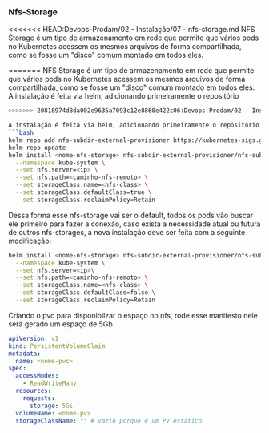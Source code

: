 ### Nfs-Storage
<<<<<<< HEAD:Devops-Prodam/02 - Instalação/07 - nfs-storage.md
NFS Storage é um tipo de armazenamento em rede que permite que vários pods no Kubernetes acessem os mesmos arquivos de forma compartilhada, como se fosse um "disco" comum montado em todos eles.

=======
NFS Storage é um tipo de armazenamento em rede que permite que vários pods no Kubernetes acessem os mesmos arquivos de forma compartilhada, como se fosse um "disco" comum montado em todos eles. 
A instalação é feita via helm, adicionando primeiramente o repositório
```bash
>>>>>>> 20818974d8da002e9636a7093c12e8860e422c06:Devops-Prodam/02 - Instalação/07 - nfs-storageREVISAR.md

A instalação é feita via helm, adicionando primeiramente o repositório:
```bash
helm repo add nfs-subdir-external-provisioner https://kubernetes-sigs.github.io/nfs-subdir-external-provisioner/
helm repo update
helm install <nome-nfs-storage> nfs-subdir-external-provisioner/nfs-subdir-external-provisioner \
  --namespace kube-system \
  --set nfs.server=<ip> \
  --set nfs.path=<caminho-nfs-remoto> \
  --set storageClass.name=<nfs-class> \
  --set storageClass.defaultClass=true \
  --set storageClass.reclaimPolicy=Retain
```

Dessa forma esse nfs-storage vai ser o default, todos os pods vão buscar ele primeiro para fazer a conexão, caso exista a necessidade atual ou futura de outros nfs-storages, a nova instalação deve ser feita com a seguinte modificação:

```bash
helm install <nome-nfs-storage> nfs-subdir-external-provisioner/nfs-subdir-external-provisioner \
  --namespace kube-system \
  --set nfs.server=<ip>\
  --set nfs.path=<caminho-nfs-remoto> \
  --set storageClass.name=<nfs-class> \
  --set storageClass.defaultClass=false \
  --set storageClass.reclaimPolicy=Retain
```

Criando o pvc para disponibilzar o espaço no nfs, rode esse manifesto nele será gerado um espaço de 5Gb

```yaml
apiVersion: v1
kind: PersistentVolumeClaim
metadata:
  name: <nome-pvc>
spec:
  accessModes:
    - ReadWriteMany
  resources:
    requests:
      storage: 5Gi
  volumeName: <nome-pv>
  storageClassName: "" # vazio porque é um PV estático
```
